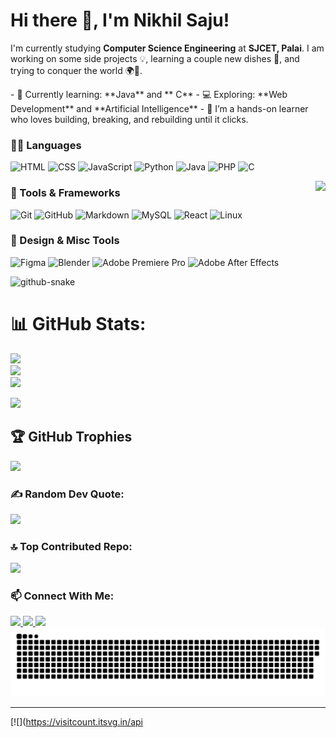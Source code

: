 # Hi there 👋, I'm Nikhil Saju!

<p>I'm currently studying <strong>Computer Science Engineering</strong> at <strong>SJCET, Palai</strong>. I am working on some side projects 💡, learning a couple new dishes 🍳, and trying to conquer the world 🌍🚀.</p>
- 🌱 Currently learning: **Java** and ** C**
- 💻 Exploring: **Web Development** and **Artificial Intelligence**
- 💬 I’m a hands-on learner who loves building, breaking, and rebuilding until it clicks.

### 👨‍💻 Languages  
![HTML](https://img.shields.io/badge/html-%23E34F26.svg?style=for-the-badge&logo=html5&logoColor=white)
![CSS](https://img.shields.io/badge/css-%231572B6.svg?style=for-the-badge&logo=css3&logoColor=white)
![JavaScript](https://img.shields.io/badge/javascript-%23F7DF1E.svg?style=for-the-badge&logo=javascript&logoColor=black)
![Python](https://img.shields.io/badge/python-%233776AB.svg?style=for-the-badge&logo=python&logoColor=white)
![Java](https://img.shields.io/badge/java-%23ED8B00.svg?style=for-the-badge&logo=java&logoColor=white)
![PHP](https://img.shields.io/badge/php-%23777BB4.svg?style=for-the-badge&logo=php&logoColor=white)
![C](https://img.shields.io/badge/c-%2300599C.svg?style=for-the-badge&logo=c&logoColor=white)

<img align="right" src="https://media1.giphy.com/media/13HgwGsXF0aiGY/giphy.gif" />

### 🧰 Tools & Frameworks  
![Git](https://img.shields.io/badge/git-%23F05033.svg?style=for-the-badge&logo=git&logoColor=white)
![GitHub](https://img.shields.io/badge/github-%23121011.svg?style=for-the-badge&logo=github&logoColor=white)
![Markdown](https://img.shields.io/badge/markdown-%23000000.svg?style=for-the-badge&logo=markdown&logoColor=white)
![MySQL](https://img.shields.io/badge/mysql-%234479A1.svg?style=for-the-badge&logo=mysql&logoColor=white)
![React](https://img.shields.io/badge/react-%2320232a.svg?style=for-the-badge&logo=react&logoColor=%2361DAFB)
![Linux](https://img.shields.io/badge/linux-%23FCC624.svg?style=for-the-badge&logo=linux&logoColor=black)


### 🎨 Design & Misc Tools  
![Figma](https://img.shields.io/badge/figma-%23F24E1E.svg?style=for-the-badge&logo=figma&logoColor=white)
![Blender](https://img.shields.io/badge/blender-%23F5792A.svg?style=for-the-badge&logo=blender&logoColor=white)
![Adobe Premiere Pro](https://img.shields.io/badge/premiere%20pro-%2300568F.svg?style=for-the-badge&logo=adobepremierepro&logoColor=white)
![Adobe After Effects](https://img.shields.io/badge/after%20effects-%239999FF.svg?style=for-the-badge&logo=adobeaftereffects&logoColor=white)
 
<picture>
  <source media="(prefers-color-scheme: dark)" srcset="https://raw.githubusercontent.com/nikhil/nikhil/output/github-snake-dark.svg" />
  <source media="(prefers-color-scheme: light)" srcset="https://raw.githubusercontent.com/joubert/joubert/output/github-snake.svg" />
  <img alt="github-snake" src="https://raw.githubusercontent.com/tobiasmeyhoefer/tobiasmeyhoefer/output/github-snake.svg" />
</picture>


# 📊 GitHub Stats:
![](https://github-readme-stats.vercel.app/api?username=Jacob-droid-crypto&theme=vue-dark&hide_border=false&include_all_commits=true&count_private=true)<br/>
![](https://github-readme-streak-stats.herokuapp.com/?user=Jacob-droid-crypto&theme=vue-dark&hide_border=false)<br/>
![](https://github-readme-stats.vercel.app/api/top-langs/?username=Jacob-droid-crypto&theme=vue-dark&hide_border=false&include_all_commits=true&count_private=true&layout=compact)

<img src="https://user-images.githubusercontent.com/74038190/225813708-98b745f2-7d22-48cf-9150-083f1b00d6c9.gif" width="1500"/>

## 🏆 GitHub Trophies
![](https://github-profile-trophy.vercel.app/?username=nikhilsjcet&theme=radical&no-frame=false&no-bg=false&margin-w=4)


### ✍️ Random Dev Quote:
![](https://quotes-github-readme.vercel.app/api?type=horizontal&theme=radical)

### 🔝 Top Contributed Repo:
![](https://github-contributor-stats.vercel.app/api?username=nikhilsjcet&limit=5&theme=dark&combine_all_yearly_contributions=true)

### 📫 Connect With Me:
<a href="https://in.linkedin.com/in/nikhil-saju-57a49a352">
  <img src="https://img.shields.io/badge/LinkedIn-0077B5?style=for-the-badge&logo=linkedin&logoColor=white">
</a>
<a href="mailto:nikhilsaju2028@cs.sjcetpalai.ac.in">
  <img src="https://img.shields.io/badge/Gmail-D14836?style=for-the-badge&logo=gmail&logoColor=white">
</a>

<img src="https://64.media.tumblr.com/005e37a86478a9c92da7d4d3d7464b40/2bd29f0062317531-b1/s400x600/c7edc142895bc810339223dfddf2aa57ced0c32b.gif" width="1000"/>
<picture>
  <source
    media="(prefers-color-scheme: dark)"
    srcset="https://raw.githubusercontent.com/Jacob-droid-crypto/snk/output/github-contribution-grid-snake-dark.svg"
  />
  <source
    media="(prefers-color-scheme: light)"
    srcset="https://raw.githubusercontent.com/Jacob-droid-crypto/snk/output/github-contribution-grid-snake.svg"
  />
  <img
    alt="github contribution grid snake animation"
    src="https://raw.githubusercontent.com/Jacob-droid-crypto/snk/output/github-contribution-grid-snake.svg"
  />
</picture>

---
[![](https://visitcount.itsvg.in/api
